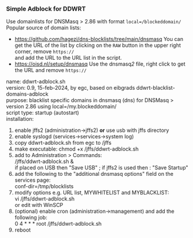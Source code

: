 ### Simple Adblock for DDWRT 

Use domainlists for DNSMasq > 2.86 with format `local=/blockeddomain/` 
Popular source of domain lists:  
- https://github.com/hagezi/dns-blocklists/tree/main/dnsmasq
	You can get the URL of the list by clicking on the `RAW` button in the upper right corner, remove `https://`  
	and add the URL to the URL list in the script.
- https://oisd.nl/setup/dnsmasq
  	Use the dnsmasq*2* file, right click to get the URL and remove `https://`




name: ddwrt-adblock.sh  
version: 0.9, 15-feb-2024, by egc, based on eibgrads ddwrt-blacklist-domains-adblock  
purpose: blacklist specific domains in dnsmasq (dns) for DNSMasq > version 2.86 using local=/my.blockeddomain/  
script type: startup (autostart)  
 installation:  
   1. enable jffs2 (administration->jffs2) **or** use usb with jffs directory  
   2. enable syslogd (services->services->system log)  
   3. copy ddwrt-adblock.sh from egc to /jffs  
   4. make executable: chmod +x /jffs/ddwrt-adblock.sh  
   5. add to Administration  > Commands:   
        /jffs/ddwrt-adblock.sh &   
      if placed on USB then "Save USB" ; if jffs2 is used then : "Save Startup"  
   6. add the following to the "additional dnsmasq options" field on the  
      services page:  
        conf-dir=/tmp/blocklists  
   7. modify options e.g. URL list, MYWHITELIST and MYBLACKLIST:  
        vi /jffs/ddwrt-adblock.sh   
		or edit with WinSCP  
   8. (optional) enable cron (administration->management) and add the  
          following job:  
        0 4 * * * root /jffs/ddwrt-adblock.sh  
   9. reboot  
